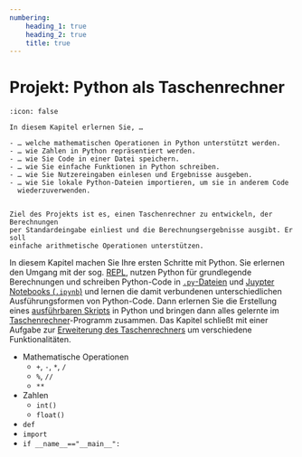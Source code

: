 ```yaml
---
numbering:
    heading_1: true
    heading_2: true
    title: true
---
```


# Projekt: Python als Taschenrechner

```{seealso} 🎓 Lernziele
:icon: false

In diesem Kapitel erlernen Sie, …

- … welche mathematischen Operationen in Python unterstützt werden.
- … wie Zahlen in Python repräsentiert werden.
- … wie Sie Code in einer Datei speichern.
- … wie Sie einfache Funktionen in Python schreiben.
- … wie Sie Nutzereingaben einlesen und Ergebnisse ausgeben.
- … wie Sie lokale Python-Dateien importieren, um sie in anderem Code
  wiederzuverwenden.

```

```{note} Projektziel

Ziel des Projekts ist es, einen Taschenrechner zu entwickeln, der Berechnungen
per Standardeingabe einliest und die Berechnungsergebnisse ausgibt. Er soll
einfache arithmetische Operationen unterstützen.

```

In diesem Kapitel machen Sie Ihre ersten Schritte mit Python. Sie erlernen den
Umgang mit der sog. [REPL](./010-Python_REPL.ipynb), nutzen Python für
grundlegende Berechnungen und schreiben Python-Code in
[`.py`-Dateien](./030-Python_Code_Dateien.ipynb) und [Juypter Notebooks
(`.ipynb`)](./040-Jupyter_Notebooks.ipynb) und lernen die damit verbundenen
unterschiedlichen Ausführungsformen von Python-Code. Dann erlernen Sie die
Erstellung eines [ausführbaren Skripts](./050-Ausführbare_Skripte.md) in Python
und bringen dann alles gelernte im
[Taschenrechner](./060-Taschenrechner.ipynb)-Programm zusammen. Das Kapitel
schließt mit einer Aufgabe zur [Erweiterung des
Taschenrechners](./070-Aufgabe_Erweiterung.md) um verschiedene
Funktionalitäten.

- Mathematische Operationen
    - `+`, `-`, `*`, `/`
    - `%`, `//`
    - `**`
- Zahlen
    - `int()`
    - `float()`
- `def`
- `import`
- `if __name__=="__main__":`
